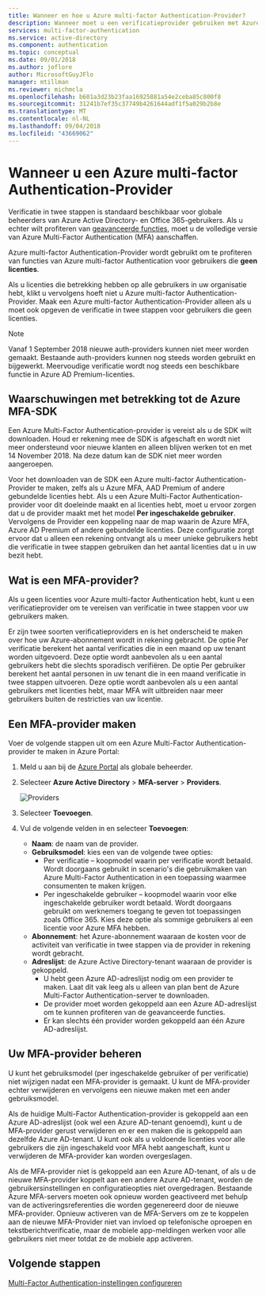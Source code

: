 ```yaml
---
title: Wanneer en hoe u Azure multi-factor Authentication-Provider?
description: Wanneer moet u een verificatieprovider gebruiken met Azure MFA?
services: multi-factor-authentication
ms.service: active-directory
ms.component: authentication
ms.topic: conceptual
ms.date: 09/01/2018
ms.author: joflore
author: MicrosoftGuyJFlo
manager: mtillman
ms.reviewer: michmcla
ms.openlocfilehash: b601a3d23b23faa16925881a54e2ceba85c800f8
ms.sourcegitcommit: 31241b7ef35c37749b4261644adf1f5a029b2b8e
ms.translationtype: MT
ms.contentlocale: nl-NL
ms.lasthandoff: 09/04/2018
ms.locfileid: "43669062"
---
```

# <a name="when-to-use-an-azure-multi-factor-authentication-provider"></a>Wanneer u een Azure multi-factor Authentication-Provider

Verificatie in twee stappen is standaard beschikbaar voor globale beheerders van Azure Active Directory- en Office 365-gebruikers. Als u echter wilt profiteren van [geavanceerde functies](howto-mfa-mfasettings.md), moet u de volledige versie van Azure Multi-Factor Authentication (MFA) aanschaffen.

Azure multi-factor Authentication-Provider wordt gebruikt om te profiteren van functies van Azure multi-factor Authentication voor gebruikers die **geen licenties**. 

Als u licenties die betrekking hebben op alle gebruikers in uw organisatie hebt, klikt u vervolgens hoeft niet u Azure multi-factor Authentication-Provider. Maak een Azure multi-factor Authentication-Provider alleen als u moet ook opgeven de verificatie in twee stappen voor gebruikers die geen licenties.

> [!NOTE]
> Vanaf 1 September 2018 nieuwe auth-providers kunnen niet meer worden gemaakt. Bestaande auth-providers kunnen nog steeds worden gebruikt en bijgewerkt. Meervoudige verificatie wordt nog steeds een beschikbare functie in Azure AD Premium-licenties.

## <a name="caveats-related-to-the-azure-mfa-sdk"></a>Waarschuwingen met betrekking tot de Azure MFA-SDK

Een Azure Multi-Factor Authentication-provider is vereist als u de SDK wilt downloaden. Houd er rekening mee de SDK is afgeschaft en wordt niet meer ondersteund voor nieuwe klanten en alleen blijven werken tot en met 14 November 2018. Na deze datum kan de SDK niet meer worden aangeroepen.

Voor het downloaden van de SDK een Azure multi-factor Authentication-Provider te maken, zelfs als u Azure MFA, AAD Premium of andere gebundelde licenties hebt. Als u een Azure Multi-Factor Authentication-provider voor dit doeleinde maakt en al licenties hebt, moet u ervoor zorgen dat u de provider maakt met het model **Per ingeschakelde gebruiker**. Vervolgens de Provider een koppeling naar de map waarin de Azure MFA, Azure AD Premium of andere gebundelde licenties. Deze configuratie zorgt ervoor dat u alleen een rekening ontvangt als u meer unieke gebruikers hebt die verificatie in twee stappen gebruiken dan het aantal licenties dat u in uw bezit hebt.

## <a name="what-is-an-mfa-provider"></a>Wat is een MFA-provider?

Als u geen licenties voor Azure multi-factor Authentication hebt, kunt u een verificatieprovider om te vereisen van verificatie in twee stappen voor uw gebruikers maken.

Er zijn twee soorten verificatieproviders en is het onderscheid te maken over hoe uw Azure-abonnement wordt in rekening gebracht. De optie Per verificatie berekent het aantal verificaties die in een maand op uw tenant worden uitgevoerd. Deze optie wordt aanbevolen als u een aantal gebruikers hebt die slechts sporadisch verifiëren. De optie Per gebruiker berekent het aantal personen in uw tenant die in een maand verificatie in twee stappen uitvoeren. Deze optie wordt aanbevolen als u een aantal gebruikers met licenties hebt, maar MFA wilt uitbreiden naar meer gebruikers buiten de restricties van uw licentie.

## <a name="create-an-mfa-provider"></a>Een MFA-provider maken

Voer de volgende stappen uit om een Azure Multi-Factor Authentication-provider te maken in Azure Portal:

1. Meld u aan bij de [Azure Portal](https://portal.azure.com) als globale beheerder.
2. Selecteer **Azure Active Directory** > **MFA-server** > **Providers**.

   ![Providers][Providers]

3. Selecteer **Toevoegen**.
4. Vul de volgende velden in en selecteer **Toevoegen**:
   - **Naam**: de naam van de provider.
   - **Gebruiksmodel**: kies een van de volgende twee opties:
      * Per verificatie – koopmodel waarin per verificatie wordt betaald. Wordt doorgaans gebruikt in scenario's die gebruikmaken van Azure Multi-Factor Authentication in een toepassing waarmee consumenten te maken krijgen.
      * Per ingeschakelde gebruiker – koopmodel waarin voor elke ingeschakelde gebruiker wordt betaald. Wordt doorgaans gebruikt om werknemers toegang te geven tot toepassingen zoals Office 365. Kies deze optie als sommige gebruikers al een licentie voor Azure MFA hebben.
   - **Abonnement**: het Azure-abonnement waaraan de kosten voor de activiteit van verificatie in twee stappen via de provider in rekening wordt gebracht.
   - **Adreslijst**: de Azure Active Directory-tenant waaraan de provider is gekoppeld.
      * U hebt geen Azure AD-adreslijst nodig om een provider te maken. Laat dit vak leeg als u alleen van plan bent de Azure Multi-Factor Authentication-server te downloaden.
      * De provider moet worden gekoppeld aan een Azure AD-adreslijst om te kunnen profiteren van de geavanceerde functies.
      * Er kan slechts één provider worden gekoppeld aan één Azure AD-adreslijst.

## <a name="manage-your-mfa-provider"></a>Uw MFA-provider beheren

U kunt het gebruiksmodel (per ingeschakelde gebruiker of per verificatie) niet wijzigen nadat een MFA-provider is gemaakt. U kunt de MFA-provider echter verwijderen en vervolgens een nieuwe maken met een ander gebruiksmodel.

Als de huidige Multi-Factor Authentication-provider is gekoppeld aan een Azure AD-adreslijst (ook wel een Azure AD-tenant genoemd), kunt u de MFA-provider gerust verwijderen en er een maken die is gekoppeld aan dezelfde Azure AD-tenant. U kunt ook als u voldoende licenties voor alle gebruikers die zijn ingeschakeld voor MFA hebt aangeschaft, kunt u verwijderen de MFA-provider kan worden overgeslagen.

Als de MFA-provider niet is gekoppeld aan een Azure AD-tenant, of als u de nieuwe MFA-provider koppelt aan een andere Azure AD-tenant, worden de gebruikersinstellingen en configuratieopties niet overgedragen. Bestaande Azure MFA-servers moeten ook opnieuw worden geactiveerd met behulp van de activeringsreferenties die worden gegenereerd door de nieuwe MFA-provider. Opnieuw activeren van de MFA-Servers om ze te koppelen aan de nieuwe MFA-Provider niet van invloed op telefonische oproepen en tekstberichtverificatie, maar de mobiele app-meldingen werken voor alle gebruikers niet meer totdat ze de mobiele app activeren.

## <a name="next-steps"></a>Volgende stappen

[Multi-Factor Authentication-instellingen configureren](howto-mfa-mfasettings.md)

[Providers]: ./media/concept-mfa-authprovider/add-providers.png "MFA-providers toevoegen"
